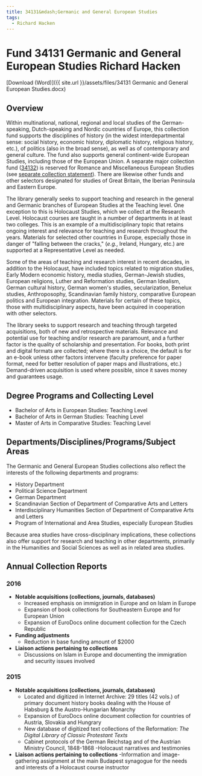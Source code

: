 ```yaml
---
title: 34131&mdash;Germanic and General European Studies
tags:
  - Richard Hacken
---
```

# <span>Fund 34131</span> Germanic and General European Studies <span>Richard Hacken</span>

[Download (Word)]({{ site.url }}/assets/files/34131 Germanic and General European Studies.docx)

## Overview

Within multinational, national, regional and local studies of the German-speaking, Dutch-speaking and Nordic countries of Europe, this collection fund supports the disciplines of history (in the widest interdepartmental sense: social history, economic history, diplomatic history, religious history, etc.), of politics (also in the broad sense), as well as of contemporary and general culture. The fund also supports general continent-wide European Studies, including those of the European Union. A separate major collection fund ([34132](../34132)) is reserved for Romance and Miscellaneous European Studies (see [separate collection statement](../34132)). There are likewise other funds and other selectors designated for studies of Great Britain, the Iberian Peninsula and Eastern Europe.

The library generally seeks to support teaching and research in the general and Germanic branches of European Studies at the Teaching level. One exception to this is Holocaust Studies, which we collect at the Research Level. Holocaust courses are taught in a number of departments in at least two colleges. This is an example of a multidisciplinary topic that retains ongoing interest and relevance for teaching and research throughout the years. Materials for selected other countries in Europe, especially those in danger of "falling between the cracks," (*e.g.*, Ireland, Hungary, etc.) are supported at a Representative Level as needed.

Some of the areas of teaching and research interest in recent decades, in addition to the Holocaust, have included topics related to migration studies, Early Modern economic history, media studies, German-Jewish studies, European religions, Luther and Reformation studies, German Idealism, German cultural history, German women's studies, secularization, Benelux studies, Anthroposophy, Scandinavian family history, comparative European politics and European integration. Materials for certain of these topics, those with multidisciplinary aspects, have been acquired in cooperation with other selectors.

The library seeks to support research and teaching through targeted acquisitions, both of new and retrospective materials. Relevance and potential use for teaching and/or research are paramount, and a further factor is the quality of scholarship and presentation. For books, both print and digital formats are collected; where there is a choice, the default is for an e-book unless other factors intervene (faculty preference for paper format, need for better resolution of paper maps and illustrations, etc.)  Demand-driven acquisition is used where possible, since it saves money and guarantees usage.

## Degree Programs and Collecting Level

- Bachelor of Arts in European Studies: Teaching Level
- Bachelor of Arts in German Studies: Teaching Level
- Master of Arts in Comparative Studies: Teaching Level

## Departments/Disciplines/Programs/Subject Areas

The Germanic and General European Studies collections also reflect the interests of the following departments and programs:

- History Department
- Political Science Department
- German Department
- Scandinavian Section of Department of Comparative Arts and Letters
- Interdisciplinary Humanities Section of Department of Comparative Arts and Letters
- Program of International and Area Studies, especially European Studies


Because area studies have cross-disciplinary implications, these collections also offer support for research and teaching in other departments, primarily in the Humanities and Social Sciences as well as in related area studies.

## Annual Collection Reports

### 2016
- **Notable acquisitions (collections, journals, databases)**
  - Increased emphasis on immigration in Europe and on Islam in Europe
  - Expansion of book collections for Southeastern Europe and for European Union
  - Expansion of EuroDocs online document collection for the Czech Republic
- **Funding adjustments**
  - Reduction in base funding amount of $2000
- **Liaison actions pertaining to collections**
  - Discussions on Islam in Europe and documenting the immigration and security issues involved

### 2015
- **Notable acquisitions (collections, journals, databases)**
  - Located and digitized in Internet Archive: 29 titles (42 vols.) of primary document history books dealing with the House of Habsburg & the Austro-Hungarian Monarchy
  - Expansion of EuroDocs online document collection for countries of Austria, Slovakia and Hungrary
  - New database of digitized text collections of the Reformation: _The Digital Library of Classic Protestant Texts_
  - Cabinet protocols of the German Reichstag and of the Austrian Ministry Council, 1848-1868
  -Holocaust narratives and testimonies
- **Liaison actions pertaining to collections**
  -Information and image-gathering assignment at the main Budapest synagogue for the needs and interests of a Holocaust course instructor
